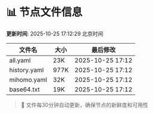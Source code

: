 # 📊 节点文件信息

**更新时间**: 2025-10-25 17:12:29 北京时间

| 文件名 | 大小 | 最后修改 |
|--------|------|----------|
| all.yaml | 23K | 2025-10-25 17:12 |
| history.yaml | 977K | 2025-10-25 17:12 |
| mihomo.yaml | 32K | 2025-10-25 17:12 |
| base64.txt | 19K | 2025-10-25 17:12 |

> 🔄 文件每30分钟自动更新，确保节点的新鲜度和可用性
